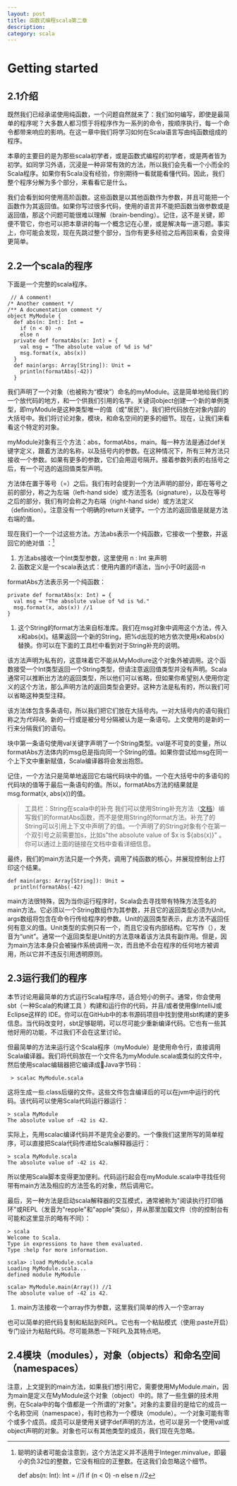 ```yaml
---
layout: post
title: 函数式编程scala第二章
description: 
category: scala
---
```


Getting started
===

2.1介绍
---
既然我们已经承诺使用纯函数，一个问题自然就来了：我们如何编写，即使是最简单的程序呢？大多数人都习惯于将程序作为一系列的命令，按顺序执行，每一个命令都带来响应的影响。在这一章中我们将学习如何在Scala语言写由纯函数组成的程序。

本章的主要目的是为那些scala初学者，或是函数式编程的初学者，或是两者皆为初学。如同学习外语，沉浸是一种非常有效的方法，所以我们会先看一个小而全的Scala程序。如果你有Scala没有经验，你别期待一看就能看懂代码。因此，我们整个程序分解为多个部分，来看看它是什么。

我们会看到如何使用高阶函数。这些函数是以其他函数作为参数，并且可能把一个函数作为其返回值。如果你写过很多代码，使用的语言并不能把函数当做参数或是返回值，那这个问题可能很难以理解（brain-bending）。记住，这不是关键，即便不管它，你也可以把本章讲的每一个概念记在心里，或是解决每一道习题。事实上，你可能会发现，现在先跳过整个部分，当你有更多经验之后再回来看，会变得更简单。

2.2一个scala的程序
----
下面是一个完整的scala程序。

	￼// A comment!
	/* Another comment */
	/** A documentation comment */
	object MyModule {
	  def abs(n: Int): Int =
	    if (n < 0) -n
	    else n
	  private def formatAbs(x: Int) = {
	    val msg = "The absolute value of %d is %d"
	    msg.format(x, abs(x))
	  }
	  def main(args: Array[String]): Unit =
	    println(formatAbs(-42))
	  }

我们声明了一个对象（也被称为“模块”）命名的myModule。这是简单地给我们的一个放代码的地方，和一个供我们引用的名字。关键词object创建一个新的单例类型，即myModule是这种类型唯一的值（或"居民"）。我们把代码放在对象内部的大括号中。我们将讨论对象，模块，和命名空间的更多的细节。现在，让我们来看看这个特定的对象。

myModule对象有三个方法：abs，formatAbs，main。每一种方法是通过def关键字定义，跟着方法的名称，以及括号内的参数。在这种情况下，所有三种方法只接收一个参数。如果有更多的参数，它们会用逗号隔开。接着参数列表的右括号之后，有一个可选的返回值类型声明。

方法体在置于等号（=）之后。我们有时会提到一个方法声明的部分，即在等号之前的部分，称之为左端（left-hand side）或方法签名（signature），以及在等号之后的部分，我们有时会称之为右端（right-hand side）或方法定义（definition）。注意没有一个明确的return关键字。一个方法的返回值是就是方法右端的值。

现在我们一个一个过这些方法。方法abs表示一个纯函数，它接收一个整数，并返回它的绝对值 ：[^footnote1]

 [^footnote1]:聪明的读者可能会注意到，这个方法定义并不适用于Integer.minvalue，即最小的负32位的整数，它没有相应的正整数。在这我们会忽略这个细节。

	def abs(n: Int): Int = //1
		if (n < 0) -n
		else n //2

 1. 方法abs接收一个Int类型参数，这里使用 n : Int 来声明
 2. 函数定义是一个scala表达式：使用内置的if语法，当n小于0时返回-n

formatAbs方法表示另一个纯函数：

	private def formatAbs(x: Int) = {
	  val msg = "The absolute value of %d is %d."
	  msg.format(x, abs(x)) //1
	}

 1. 这个String的format方法来自标准库。我们在msg对象中调用这个方法，传入x和abs(x)。结果返回一个新的String，把%d出现的地方依次使用x和abs(x)替换。你可以在下面的工具栏中看到对于String补充的说明。

该方法声明为私有的，这意味着它不能从MyModlure这个对象外被调用。这个函数接受一个Int类型返回一个String类型，但请注意返回值类型并没有声明。Scala通常可以推断出方法的返回类型，所以他们可以省略，但如果你希望别人使用你定义的这个方法，那么声明方法的返回类型会更好。这种方法是私有的，所以我们可以省略这种类型注释。

该方法体包含多条语句，所以我们把它们放在大括号内。一对大括号内的语句我们称之为*代码块*。新的一行或是被分号分隔被认为是一条语句。上文使用的是新的一行来分隔我们的语句。

块中第一条语句使用val关键字声明了一个String类型。val是不可变的变量，所以formatAbs方法体内的msg总是指向同一个String的值。如果你尝试给msg在同一个上下文中重新赋值，Scala编译器将会发出抱怨。

记住，一个方法只是简单地返回它右端代码块中的值。一个在大括号中的多语句的代码块的值等于最后一条语句的值。所以，formatAbs方法的结果就是msg.format(x, abs(x))的值。

>工具栏：String在scala中的补充
>我们可以使用String补充方法（[文档](http://docs.scala-lang.org/overviews/core/string-interpolation.html)）编写我们的formatAbs函数，而不是使用String的format方法。补充了的String可以引用上下文中声明了的值。一个声明了的String对象有个在第一个双引号之前需要加s，比如s"the absolute value of $x is ${abs(x)}" 。你可以通过上面的链接在文档中查看详细信息。

最终，我们的main方法只是一个外壳，调用了纯函数的核心，并展现控制台上打印这个结果。

	def main(args: Array[String]): Unit =
	  println(formatAbs(-42)

main方法很特殊，因为当你运行程序时，Scala会去寻找带有特殊方法签名的main方法。它必须以一个String数组作为其参数，并且它的返回类型必须为Unit。args数组将包含在命令行传给程序的参数。Unit的返回类型表示，此方法不返回任何有意义的值。Unit类型的实例只有一个，而且它没有内部结构。它写作（），发音为“unit”。通常一个返回类型是Unit的方法意味着该方法具有副作用。但是，因为main方法本身只会被操作系统调用一次，而且绝不会在程序的任何地方被调用，所以它并不违反引用透明原则。

2.3运行我们的程序
-----

本节讨论用最简单的方式运行Scala程序尽，适合短小的例子。通常，你会使用sbt（一种Scala的构建工具 ）构建和运行你的代码，并且/或者使用像IntelliJ或Eclipse这样的 IDE。你可以在GitHub中的本书源码项目中找到使用sbt构建的更多信息。当代码改变时，sbt足够聪明，可以尽可能少重新编译代码。它也有一些其他好用的功能，不过我们不会在这里讨论。

但最简单的方法来运行这个Scala程序（myModule）是使用命令行，直接调用Scala编译器。我们将代码放在一个文件名为myModule.scala或类似的文件中，然后使用scalac编辑器把它编译成Java字节码：

	￼> scalac MyModule.scala

这将生成一些.class后缀的文件。这些文件包含编译后的可以在jvm中运行的代码。该代码可以使用Scala代码运行器运行：

	> scala MyModule
	The absolute value of -42 is 42.

实际上，先用scalac编译代码并不是完全必要的。一个像我们这里所写的简单程序，可以直接把Scala代码传递给Scala解释器运行：

	> scala MyModule.scala
	The absolute value of -42 is 42.

所以使用Scala脚本变得更加便利。代码运行起会在myModule.scala中寻找任何带有main方法及相应的方法签名的对象，然后调用它。

最后，另一种方法是启动scala解释器的交互模式，通常被称为"阅读执行打印循环"或REPL（发音为"repple"和"apple"类似），并从那里加载文件（你的控制台有可能和这里显示的略有不同）：

	> scala
	Welcome to Scala.
	Type in expressions to have them evaluated.
	Type :help for more information.
	
	scala> :load MyModule.scala
	Loading MyModule.scala...
	defined module MyModule
	
	scala> MyModule.main(Array()) //1
	The absolute value of -42 is 42.

 1. main方法接收一个array作为参数，这里我们简单的传入一个空array

也可以简单的把代码复制和粘贴到REPL。它也有一个粘贴模式（使用:paste开启）专门设计为粘贴代码。尽可能熟悉一下REPL及其特点吧。


2.4模块（modules），对象（objects）和命名空间（namespaces）
----

注意，上文提到的main方法，如果我们想引用它，需要使用MyModule.main，因为main是定义在MyModule这个对象（object）中的。除了一些生僻的技术用例，在Scala中的每个值都是一个所谓的"对象"。对象的主要目的是给它的成员一个名称空间（namespace），有时也称为一个模块（module）。一个对象可能有零个或多个成员。成员可以是使用关键字def声明的方法，也可以是另一个使用val或object声明的对象。对象也可以有其他类型的成员，我们现在先忽略。
